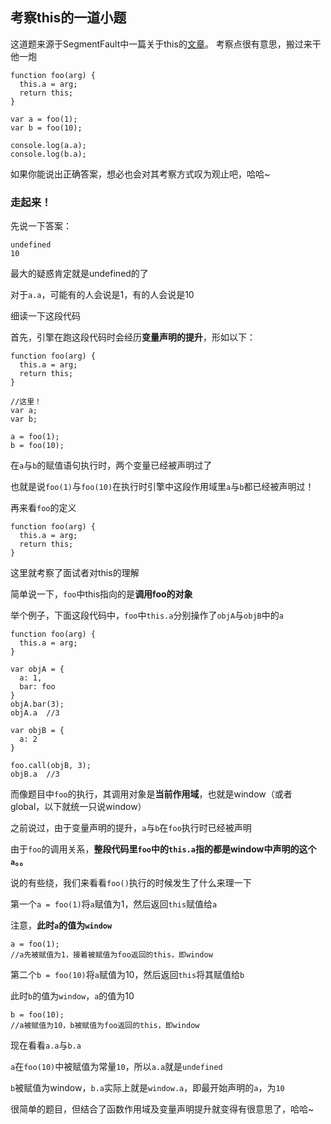 ## 考察this的一道小题

这道题来源于SegmentFault中一篇关于this的[文章](http://mp.weixin.qq.com/s/haFVIlx-CBNtDCpA3BYr9g)。
考察点很有意思，搬过来干他一炮   

```
function foo(arg) {
  this.a = arg;
  return this;
}

var a = foo(1);
var b = foo(10);

console.log(a.a);
console.log(b.a);
```   

如果你能说出正确答案，想必也会对其考察方式叹为观止吧，哈哈~   

### 走起来！

先说一下答案：
```
undefined
10
```
最大的疑惑肯定就是undefined的了

对于```a.a```，可能有的人会说是1，有的人会说是10   

细读一下这段代码   

首先，引擎在跑这段代码时会经历**变量声明的提升**，形如以下：
```
function foo(arg) {
  this.a = arg;
  return this;
}

//这里！
var a;
var b;

a = foo(1);
b = foo(10);
```  

在```a```与```b```的赋值语句执行时，两个变量已经被声明过了   

也就是说```foo(1)```与```foo(10)```在执行时引擎中这段作用域里```a```与```b```都已经被声明过！

再来看```foo```的定义

```
function foo(arg) {
  this.a = arg;
  return this;
}
```

这里就考察了面试者对this的理解   

简单说一下，```foo```中this指向的是**调用foo的对象**   

举个例子，下面这段代码中，```foo```中```this.a```分别操作了```objA```与```objB```中的```a```
```
function foo(arg) {
  this.a = arg;
}

var objA = {
  a: 1,
  bar: foo
}
objA.bar(3);
objA.a  //3

var objB = {
  a: 2
}

foo.call(objB, 3);
objB.a  //3 
```   

而像题目中```foo```的执行，其调用对象是**当前作用域**，也就是window（或者global，以下就统一只说window）

之前说过，由于变量声明的提升，```a```与```b```在```foo```执行时已经被声明   

由于```foo```的调用关系，**整段代码里```foo```中的```this.a```指的都是window中声明的这个```a```。。**

说的有些绕，我们来看看```foo()```执行的时候发生了什么来理一下  

第一个```a = foo(1)```将```a```赋值为1，然后返回```this```赋值给```a```

注意，**此时```a```的值为```window```**

```
a = foo(1);
//a先被赋值为1，接着被赋值为foo返回的this，即window
```


第二个```b = foo(10)```将```a```赋值为10，然后返回```this```将其赋值给```b```

此时```b```的值为```window```，```a```的值为10

```
b = foo(10);
//a被赋值为10，b被赋值为foo返回的this，即window
```

现在看看```a.a```与```b.a```

```a```在```foo(10)```中被赋值为常量```10```，所以```a.a```就是```undefined```   

```b```被赋值为window，```b.a```实际上就是```window.a```，即最开始声明的```a```，为```10```

很简单的题目，但结合了函数作用域及变量声明提升就变得有很意思了，哈哈~